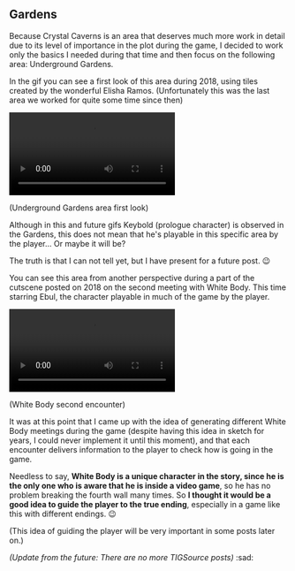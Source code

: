 ## Gardens

Because Crystal Caverns is an area that deserves much more work in detail due to its level of importance in the plot during the game, I decided to work only the basics I needed during that time and then focus on the following area: Underground Gardens.

In the gif you can see a first look of this area during 2018, using tiles created by the wonderful Elisha Ramos. (Unfortunately this was the last area we worked for quite some time since then)

<div class="image-container">

<video autoplay loop controls>
  <source src="https://video.twimg.com/tweet_video/DnPf98HXcAAGbq_.mp4" type="video/mp4">
</video>

(Underground Gardens area first look)

</div>

Although in this and future gifs Keybold (prologue character) is observed in the Gardens, this does not mean that he's playable in this specific area by the player... Or maybe it will be?

The truth is that I can not tell yet, but I have present for a future post. :wink:

You can see this area from another perspective during a part of the cutscene posted on 2018 on the second meeting with White Body. This time starring Ebul, the character playable in much of the game by the player.

<div class="image-container">

<video autoplay loop controls>
  <source src="https://video.twimg.com/tweet_video/Do3iT1_W4AMC8sw.mp4" type="video/mp4">
</video>

(White Body second encounter)

</div>

It was at this point that I came up with the idea of generating different White Body meetings during the game (despite having this idea in sketch for years, I could never implement it until this moment), and that each encounter delivers information to the player to check how is going in the game.

Needless to say, **White Body is a unique character in the story, since he is the only one who is aware that he is inside a video game**, so he has no problem breaking the fourth wall many times. So **I thought it would be a good idea to guide the player to the true ending**, especially in a game like this with different endings. :wink:

(This idea of guiding the player will be very important in some posts later on.)

_(Update from the future: There are no more TIGSource posts)_ :sad:
